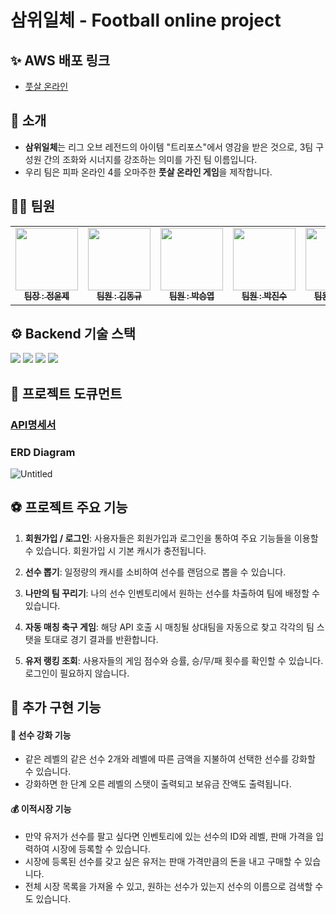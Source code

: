 # 삼위일체 - Football online project

## ✨ AWS 배포 링크

- [풋살 온라인](http://talpangee.shop:3000)

## 👋 소개

- **삼위일체**는 리그 오브 레전드의 아이템 "트리포스"에서 영감을 받은 것으로, 3팀 구성원 간의 조화와 시너지를 강조하는 의미를 가진 팀 이름입니다.
- 우리 팀은 피파 온라인 4를 오마주한 **풋살 온라인 게임**을 제작합니다.

## 👩‍💻 팀원

<table>
  <tbody>
    <tr>
      <td align="center"><a href="https://github.com/tmdwnsasa"><img src="https://avatars.githubusercontent.com/u/16133454?v=4" width="100px;" alt=""/><br /><sub><b> 팀장 : 정윤제 </b></sub></a><br /></td>
      <td align="center"><a href="https://github.com/Kdkplaton"><img src="https://avatars.githubusercontent.com/u/160683826?v=4" width="100px;" alt=""/><br /><sub><b> 팀원 : 김동규 </b></sub></a><br /></td>
      <td align="center"><a href="https://github.com/wantfree8937"><img src="https://avatars.githubusercontent.com/u/101966192?v=4" width="100px;" alt=""/><br /><sub><b> 팀원 : 박승엽 </b></sub></a><br /></td>
      <td align="center"><a href="https://github.com/TalpangEE"><img src="https://avatars.githubusercontent.com/u/106961017?v=4" width="100px;" alt=""/><br /><sub><b> 팀원 : 박진수 </b></sub></a><br /></td>
      <td align="center"><a href="https://github.com/KR-EGOIST"><img src="https://avatars.githubusercontent.com/u/54177070?v=4" width="100px;" alt=""/><br /><sub><b> 팀원 : 윤진호 </b></sub></a><br /></td>
      <td align="center"><a href="https://github.com/mimihimesama"><img src="https://avatars.githubusercontent.com/u/106059492?v=4" width="100px;" alt=""/><br /><sub><b> 팀원 : 황정민 </b></sub></a><br /></td>
    </tr>
  </tbody>
</table>

## ⚙️ Backend 기술 스택

<img src="https://img.shields.io/badge/node.js-339933?style=for-the-badge&logo=Node.js&logoColor=white">
<img src="https://img.shields.io/badge/express-000000?style=for-the-badge&logo=express&logoColor=white">
<img src="https://img.shields.io/badge/mysql-4479A1?style=for-the-badge&logo=mysql&logoColor=white">
<img src="https://img.shields.io/badge/prisma-2D3748?style=for-the-badge&logo=prisma&logoColor=white">

## 📄 프로젝트 도큐먼트

### [API명세서](https://opaque-onion-d3e.notion.site/API-1ec2e3bcb86440739b6782d95018c9f8)

### ERD Diagram

![Untitled](https://github.com/tmdwnsasa/Football_online_project/assets/101966192/a1f45b90-db12-4598-b871-a05ec7db1540)  

## ⚽ 프로젝트 주요 기능

1. **회원가입 / 로그인**: 사용자들은 회원가입과 로그인을 통하여 주요 기능들을 이용할 수 있습니다. 회원가입 시 기본 캐시가 충전됩니다.

2. **선수 뽑기**: 일정량의 캐시를 소비하여 선수를 랜덤으로 뽑을 수 있습니다.

3. **나만의 팀 꾸리기**: 나의 선수 인벤토리에서 원하는 선수를 차출하여 팀에 배정할 수 있습니다.

4. **자동 매칭 축구 게임**: 해당 API 호출 시 매칭될 상대팀을 자동으로 찾고 각각의 팀 스탯을 토대로 경기 결과를 반환합니다.

5. **유저 랭킹 조회**: 사용자들의 게임 점수와 승률, 승/무/패 횟수를 확인할 수 있습니다. 로그인이 필요하지 않습니다.

## 🚀 추가 구현 기능

#### **💪 선수 강화 기능**

- 같은 레벨의 같은 선수 2개와 레벨에 따른 금액을 지불하여 선택한 선수를 강화할 수 있습니다.
- 강화하면 한 단계 오른 레벨의 스탯이 출력되고 보유금 잔액도 출력됩니다.

#### **💰 이적시장 기능**

- 만약 유저가 선수를 팔고 싶다면 인벤토리에 있는 선수의 ID와 레벨, 판매 가격을 입력하여 시장에 등록할 수 있습니다.
- 시장에 등록된 선수를 갖고 싶은 유저는 판매 가격만큼의 돈을 내고 구매할 수 있습니다.
- 전체 시장 목록을 가져올 수 있고, 원하는 선수가 있는지 선수의 이름으로 검색할 수도 있습니다.
